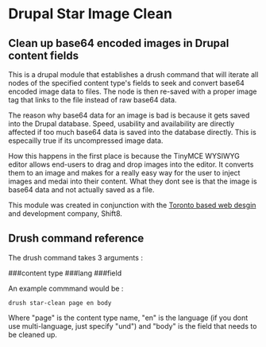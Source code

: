 # Drupal Star Image Clean
## Clean up base64 encoded images in Drupal content fields
This is a drupal module that establishes a drush command that will iterate all nodes of the specified content type's fields to seek and convert base64 encoded image data to files. The node is then re-saved with a proper image tag that links to the file instead of raw base64 data.

The reason why base64 data for an image is bad is because it gets saved into the Drupal database. Speed, usability and availability are directly affected if too much base64 data is saved into the database directly. This is especailly true if its uncompressed image data.

How this happens in the first place is because the TinyMCE WYSIWYG editor allows end-users to drag and drop images into the editor. It converts them to an image and makes for a really easy way for the user to inject images and medai into their content. What they dont see is that the image is base64 data and not actually saved as a file.

This module was created in conjunction with the [Toronto based web desgin](https://www.shift8web.ca) and development company, Shift8.

## Drush command reference

The drush command takes 3 arguments :

###content type
###lang
###field

An example commmand would be :

```drush star-clean page en body```

Where "page" is the content type name, "en" is the language (if you dont use multi-language, just specify "und") and "body" is the field that needs to be cleaned up.

